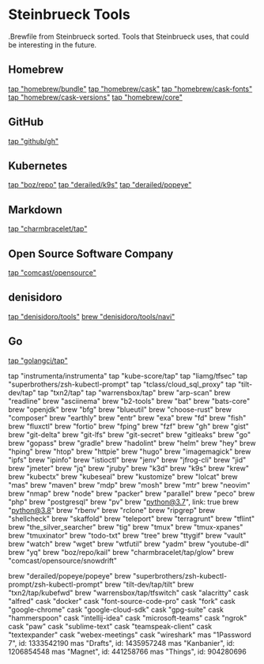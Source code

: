 #  Steinbrueck Tools 

.Brewfile from Steinbrueck sorted.
Tools that Steinbrueck uses, that could be interesting in the future.

## Homebrew

[tap "homebrew/bundle"](https://github.com/Homebrew/homebrew-bundle)
[tap "homebrew/cask"](https://github.com/Homebrew/homebrew-cask)
[tap "homebrew/cask-fonts"](https://github.com/Homebrew/homebrew-cask-fonts)
[tap "homebrew/cask-versions"](https://github.com/Homebrew/homebrew-cask-versions)
[tap "homebrew/core"](https://github.com/Homebrew/homebrew-core)

## GitHub

[tap "github/gh"](https://github.com/github/homebrew-gh)
## Kubernetes 

[tap "boz/repo"](https://github.com/boz/kail)
[tap "derailed/k9s"](https://github.com/derailed/k9s)
[tap "derailed/popeye"](https://github.com/derailed/popeye)
## Markdown 

[tap "charmbracelet/tap"](https://github.com/charmbracelet/homebrew-tap)

## Open Source Software Company

[tap "comcast/opensource"](https://comcast.github.io/#about)

## denisidoro

[tap "denisidoro/tools"](https://github.com/denisidoro/homebrew-tools)
[brew "denisidoro/tools/navi"](https://github.com/denisidoro/navi)

## Go

[tap "golangci/tap"](https://github.com/golangci/homebrew-tap)




tap "instrumenta/instrumenta"
tap "kube-score/tap"
tap "liamg/tfsec"
tap "superbrothers/zsh-kubectl-prompt"
tap "tclass/cloud_sql_proxy"
tap "tilt-dev/tap"
tap "txn2/tap"
tap "warrensbox/tap"
brew "arp-scan"
brew "readline"
brew "asciinema"
brew "b2-tools"
brew "bat"
brew "bats-core"
brew "openjdk"
brew "bfg"
brew "blueutil"
brew "choose-rust"
brew "composer"
brew "earthly"
brew "entr"
brew "exa"
brew "fd"
brew "fish"
brew "fluxctl"
brew "fortio"
brew "fping"
brew "fzf"
brew "gh"
brew "gist"
brew "git-delta"
brew "git-lfs"
brew "git-secret"
brew "gitleaks"
brew "go"
brew "gopass"
brew "gradle"
brew "hadolint"
brew "helm"
brew "hey"
brew "hping"
brew "htop"
brew "httpie"
brew "hugo"
brew "imagemagick"
brew "ipfs"
brew "ipinfo"
brew "istioctl"
brew "jenv"
brew "jfrog-cli"
brew "jid"
brew "jmeter"
brew "jq"
brew "jruby"
brew "k3d"
brew "k9s"
brew "krew"
brew "kubectx"
brew "kubeseal"
brew "kustomize"
brew "lolcat"
brew "mas"
brew "maven"
brew "mdp"
brew "mosh"
brew "mtr"
brew "neovim"
brew "nmap"
brew "node"
brew "packer"
brew "parallel"
brew "peco"
brew "php"
brew "postgresql"
brew "pv"
brew "python@3.7", link: true
brew "python@3.8"
brew "rbenv"
brew "rclone"
brew "ripgrep"
brew "shellcheck"
brew "skaffold"
brew "teleport"
brew "terragrunt"
brew "tflint"
brew "the_silver_searcher"
brew "tig"
brew "tmux"
brew "tmux-xpanes"
brew "tmuxinator"
brew "todo-txt"
brew "tree"
brew "ttygif"
brew "vault"
brew "watch"
brew "wget"
brew "wtfutil"
brew "yadm"
brew "youtube-dl"
brew "yq"
brew "boz/repo/kail"
brew "charmbracelet/tap/glow"
brew "comcast/opensource/snowdrift"

brew "derailed/popeye/popeye"
brew "superbrothers/zsh-kubectl-prompt/zsh-kubectl-prompt"
brew "tilt-dev/tap/tilt"
brew "txn2/tap/kubefwd"
brew "warrensbox/tap/tfswitch"
cask "alacritty"
cask "alfred"
cask "docker"
cask "font-source-code-pro"
cask "fork"
cask "google-chrome"
cask "google-cloud-sdk"
cask "gpg-suite"
cask "hammerspoon"
cask "intellij-idea"
cask "microsoft-teams"
cask "ngrok"
cask "paw"
cask "sublime-text"
cask "teamspeak-client"
cask "textexpander"
cask "webex-meetings"
cask "wireshark"
mas "1Password 7", id: 1333542190
mas "Drafts", id: 1435957248
mas "Kanbanier", id: 1206854548
mas "Magnet", id: 441258766
mas "Things", id: 904280696

